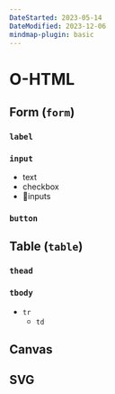 ```yaml
---
DateStarted: 2023-05-14
DateModified: 2023-12-06
mindmap-plugin: basic
---
```


# O-HTML

## Form (`form`)

### `label`

### `input`
- text
- checkbox
- 📌inputs

### `button`

## Table (`table`)

### `thead`

### `tbody`
- `tr`
    - `td`

## Canvas

## SVG